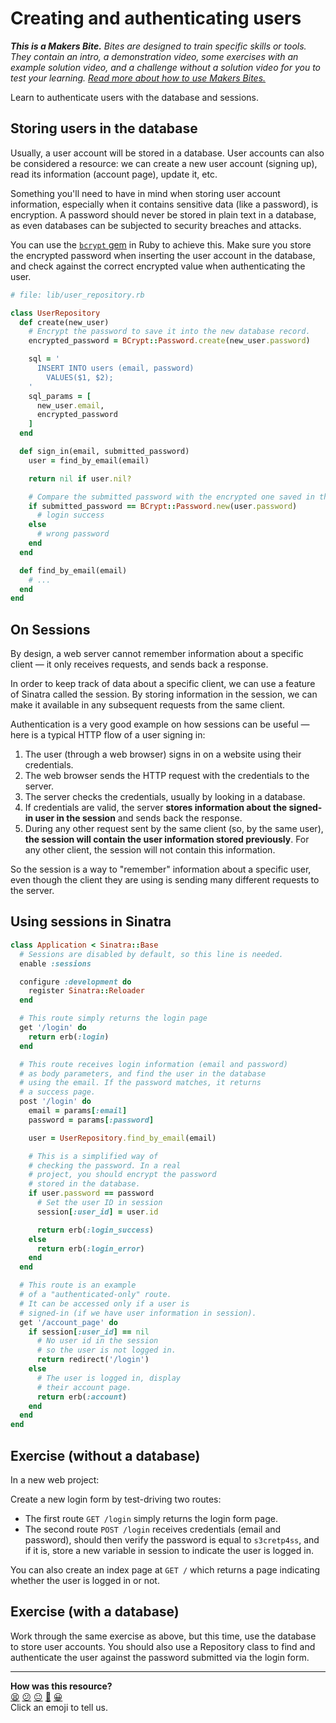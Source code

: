 # Creating and authenticating users

_**This is a Makers Bite.** Bites are designed to train specific skills or
tools. They contain an intro, a demonstration video, some exercises with an
example solution video, and a challenge without a solution video for you to test
your learning. [Read more about how to use Makers
Bites.](https://github.com/makersacademy/course/blob/main/labels/bites.md)_

Learn to authenticate users with the database and sessions.

## Storing users in the database

Usually, a user account will be stored in a database. User accounts can also be considered
a resource: we can create a new user account (signing up), read its information (account
page), update it, etc.

Something you'll need to have in mind when storing user account information, especially
when it contains sensitive data (like a password), is encryption. A password should never
be stored in plain text in a database, as even databases can be subjected to security
breaches and attacks.

You can use the [`bcrypt`
gem](https://github.com/bcrypt-ruby/bcrypt-ruby#how-to-use-bcrypt-ruby-in-general) in Ruby
to achieve this. Make sure you store the encrypted password when inserting the user
account in the database, and check against the correct encrypted value when authenticating
the user.

```ruby
# file: lib/user_repository.rb

class UserRepository
  def create(new_user)
    # Encrypt the password to save it into the new database record.
    encrypted_password = BCrypt::Password.create(new_user.password)

    sql = '
      INSERT INTO users (email, password)
        VALUES($1, $2);
    '
    sql_params = [
      new_user.email,
      encrypted_password
    ]
  end

  def sign_in(email, submitted_password)
    user = find_by_email(email)

    return nil if user.nil?

    # Compare the submitted password with the encrypted one saved in the database
    if submitted_password == BCrypt::Password.new(user.password)
      # login success
    else
      # wrong password
    end
  end

  def find_by_email(email)
    # ...
  end
end
```

## On Sessions

By design, a web server cannot remember information about a specific client — it only
receives requests, and sends back a response. 

In order to keep track of data about a specific client, we can use a feature of Sinatra
called the session. By storing information in the session, we can make it available in any
subsequent requests from the same client.

Authentication is a very good example on how sessions can be useful — here is a typical
HTTP flow of a user signing in:

1. The user (through a web browser) signs in on a website using their credentials.
2. The web browser sends the HTTP request with the credentials to the server.
3. The server checks the credentials, usually by looking in a database.
4. If credentials are valid, the server **stores information about the signed-in user in
   the session** and sends back the response.
5. During any other request sent by the same client (so, by the same user), **the session
   will contain the user information stored previously**. For any other client, the
   session will not contain this information.

So the session is a way to "remember" information about a specific user, even though the
client they are using is sending many different requests to the server.

## Using sessions in Sinatra

```ruby
class Application < Sinatra::Base 
  # Sessions are disabled by default, so this line is needed.
  enable :sessions

  configure :development do
    register Sinatra::Reloader
  end

  # This route simply returns the login page
  get '/login' do
    return erb(:login)
  end

  # This route receives login information (email and password)
  # as body parameters, and find the user in the database
  # using the email. If the password matches, it returns
  # a success page.
  post '/login' do
    email = params[:email]
    password = params[:password]

    user = UserRepository.find_by_email(email)

    # This is a simplified way of 
    # checking the password. In a real 
    # project, you should encrypt the password
    # stored in the database.
    if user.password == password
      # Set the user ID in session
      session[:user_id] = user.id

      return erb(:login_success)
    else
      return erb(:login_error)
    end
  end

  # This route is an example
  # of a "authenticated-only" route.
  # It can be accessed only if a user is
  # signed-in (if we have user information in session).
  get '/account_page' do
    if session[:user_id] == nil
      # No user id in the session
      # so the user is not logged in.
      return redirect('/login')
    else
      # The user is logged in, display 
      # their account page.
      return erb(:account)
    end
  end
end
```

## Exercise (without a database)

In a new web project:

Create a new login form by test-driving two routes:
  * The first route `GET /login` simply returns the login form page.
  * The second route `POST /login` receives credentials (email and password), should then verify the password is equal to `s3cretp4ss`, and if it is, store a new variable in session to indicate the user is logged in.

You can also create an index page at `GET /` which returns a page indicating whether the user is logged in or not.

## Exercise (with a database)

Work through the same exercise as above, but this time, use the database to store user accounts. You should also use a Repository class to find and authenticate the user against the password submitted via the login form.

<!-- BEGIN GENERATED SECTION DO NOT EDIT -->

---

**How was this resource?**  
[😫](https://airtable.com/shrUJ3t7KLMqVRFKR?prefill_Repository=makersacademy%2Fweb-applications&prefill_File=pills%2Fuser_authentication.md&prefill_Sentiment=😫) [😕](https://airtable.com/shrUJ3t7KLMqVRFKR?prefill_Repository=makersacademy%2Fweb-applications&prefill_File=pills%2Fuser_authentication.md&prefill_Sentiment=😕) [😐](https://airtable.com/shrUJ3t7KLMqVRFKR?prefill_Repository=makersacademy%2Fweb-applications&prefill_File=pills%2Fuser_authentication.md&prefill_Sentiment=😐) [🙂](https://airtable.com/shrUJ3t7KLMqVRFKR?prefill_Repository=makersacademy%2Fweb-applications&prefill_File=pills%2Fuser_authentication.md&prefill_Sentiment=🙂) [😀](https://airtable.com/shrUJ3t7KLMqVRFKR?prefill_Repository=makersacademy%2Fweb-applications&prefill_File=pills%2Fuser_authentication.md&prefill_Sentiment=😀)  
Click an emoji to tell us.

<!-- END GENERATED SECTION DO NOT EDIT -->
